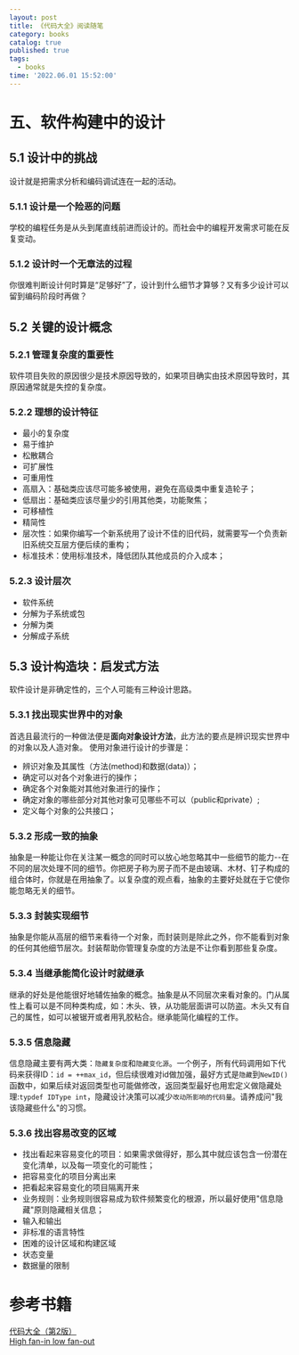 ```yaml
---
layout: post
title: 《代码大全》阅读随笔
category: books
catalog: true
published: true
tags:
  - books
time: '2022.06.01 15:52:00'
---
```

# 五、软件构建中的设计
## 5.1 设计中的挑战
设计就是把需求分析和编码调试连在一起的活动。

### 5.1.1 设计是一个险恶的问题
学校的编程任务是从头到尾直线前进而设计的。而社会中的编程开发需求可能在反复变动。

### 5.1.2 设计时一个无章法的过程
你很难判断设计何时算是“足够好”了，设计到什么细节才算够？又有多少设计可以留到编码阶段时再做？

## 5.2 关键的设计概念
### 5.2.1 管理复杂度的重要性
软件项目失败的原因很少是技术原因导致的，如果项目确实由技术原因导致时，其原因通常就是失控的复杂度。
### 5.2.2 理想的设计特征
- 最小的复杂度
- 易于维护
- 松散耦合
- 可扩展性
- 可重用性
- 高扇入：基础类应该尽可能多被使用，避免在高级类中重复造轮子；
- 低扇出：基础类应该尽量少的引用其他类，功能聚焦；
- 可移植性
- 精简性
- 层次性：如果你编写一个新系统用了设计不佳的旧代码，就需要写一个负责新旧系统交互层方便后续的重构；
- 标准技术：使用标准技术，降低团队其他成员的介入成本；

### 5.2.3 设计层次
- 软件系统
- 分解为子系统或包
- 分解为类
- 分解成子系统

## 5.3 设计构造块：启发式方法
软件设计是非确定性的，三个人可能有三种设计思路。

### 5.3.1 找出现实世界中的对象
首选且最流行的一种做法便是**面向对象设计方法**，此方法的要点是辨识现实世界中的对象以及人造对象。
使用对象进行设计的步骤是：
- 辨识对象及其属性（方法(method)和数据(data)）；
- 确定可以对各个对象进行的操作；
- 确定各个对象能对其他对象进行的操作；
- 确定对象的哪些部分对其他对象可见哪些不可以（public和private）;
- 定义每个对象的公共接口；

### 5.3.2 形成一致的抽象
抽象是一种能让你在关注某一概念的同时可以放心地忽略其中一些细节的能力--在不同的层次处理不同的细节。你把房子称为房子而不是由玻璃、木材、钉子构成的组合体时，你就是在用抽象了。以复杂度的观点看，抽象的主要好处就在于它使你能忽略无关的细节。

### 5.3.3 封装实现细节
抽象是你能从高层的细节来看待一个对象，而封装则是除此之外，你不能看到对象的任何其他细节层次。封装帮助你管理复杂度的方法是不让你看到那些复杂度。

### 5.3.4 当继承能简化设计时就继承
继承的好处是他能很好地辅佐抽象的概念。抽象是从不同层次来看对象的。门从属性上看可以是不同种类构成，如：木头、铁，从功能层面讲可以防盗。木头又有自己的属性，如可以被锯开或者用乳胶粘合。继承能简化编程的工作。

### 5.3.5 信息隐藏
信息隐藏主要有两大类：`隐藏复杂度`和`隐藏变化源`。一个例子，所有代码调用如下代码来获得ID：`id = ++max_id`，但后续很难对id做加强，最好方式是`隐藏`到`NewID()`函数中，如果后续对返回类型也可能做修改，返回类型最好也用宏定义做隐藏处理:`typdef IDType int`，隐藏设计决策可以减少`改动所影响的代码量`。请养成问"我该隐藏些什么"的习惯。

### 5.3.6 找出容易改变的区域
- 找出看起来容易变化的项目：如果需求做得好，那么其中就应该包含一份潜在变化清单，以及每一项变化的可能性；
- 把容易变化的项目分离出来
- 把看起来容易变化的项目隔离开来
- 业务规则：业务规则很容易成为软件频繁变化的根源，所以最好使用"信息隐藏"原则隐藏相关信息；
- 输入和输出
- 非标准的语言特性
- 困难的设计区域和构建区域
- 状态变量
- 数据量的限制


# 参考书籍
[代码大全（第2版）](https://book.douban.com/subject/1477390/)  
[High fan-in low fan-out](https://zhuanlan.zhihu.com/p/391411455)
